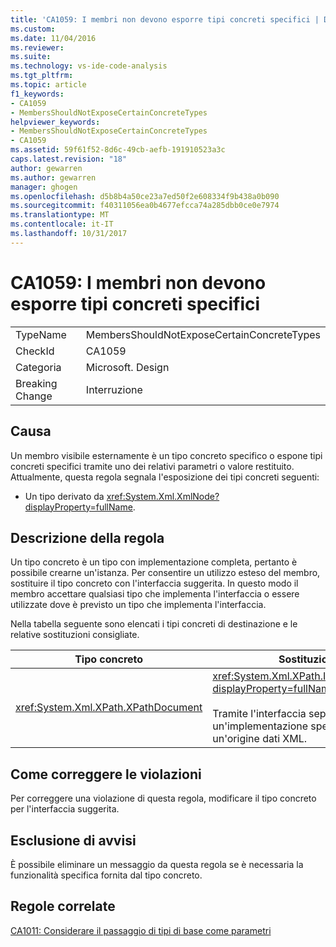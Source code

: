 ```yaml
---
title: 'CA1059: I membri non devono esporre tipi concreti specifici | Documenti Microsoft'
ms.custom: 
ms.date: 11/04/2016
ms.reviewer: 
ms.suite: 
ms.technology: vs-ide-code-analysis
ms.tgt_pltfrm: 
ms.topic: article
f1_keywords:
- CA1059
- MembersShouldNotExposeCertainConcreteTypes
helpviewer_keywords:
- MembersShouldNotExposeCertainConcreteTypes
- CA1059
ms.assetid: 59f61f52-8d6c-49cb-aefb-191910523a3c
caps.latest.revision: "18"
author: gewarren
ms.author: gewarren
manager: ghogen
ms.openlocfilehash: d5b8b4a50ce23a7ed50f2e608334f9b438a0b090
ms.sourcegitcommit: f40311056ea0b4677efcca74a285dbb0ce0e7974
ms.translationtype: MT
ms.contentlocale: it-IT
ms.lasthandoff: 10/31/2017
---
```

# <a name="ca1059-members-should-not-expose-certain-concrete-types"></a>CA1059: I membri non devono esporre tipi concreti specifici
|||  
|-|-|  
|TypeName|MembersShouldNotExposeCertainConcreteTypes|  
|CheckId|CA1059|  
|Categoria|Microsoft. Design|  
|Breaking Change|Interruzione|  
  
## <a name="cause"></a>Causa  
 Un membro visibile esternamente è un tipo concreto specifico o espone tipi concreti specifici tramite uno dei relativi parametri o valore restituito. Attualmente, questa regola segnala l'esposizione dei tipi concreti seguenti:  
  
-   Un tipo derivato da <xref:System.Xml.XmlNode?displayProperty=fullName>.  
  
## <a name="rule-description"></a>Descrizione della regola  
 Un tipo concreto è un tipo con implementazione completa, pertanto è possibile crearne un'istanza. Per consentire un utilizzo esteso del membro, sostituire il tipo concreto con l'interfaccia suggerita. In questo modo il membro accettare qualsiasi tipo che implementa l'interfaccia o essere utilizzate dove è previsto un tipo che implementa l'interfaccia.  
  
 Nella tabella seguente sono elencati i tipi concreti di destinazione e le relative sostituzioni consigliate.  
  
|Tipo concreto|Sostituzione|  
|-------------------|-----------------|  
|<xref:System.Xml.XPath.XPathDocument>|<xref:System.Xml.XPath.IXPathNavigable?displayProperty=fullName>.<br /><br /> Tramite l'interfaccia separa il membro da un'implementazione specifica di un'origine dati XML.|  
  
## <a name="how-to-fix-violations"></a>Come correggere le violazioni  
 Per correggere una violazione di questa regola, modificare il tipo concreto per l'interfaccia suggerita.  
  
## <a name="when-to-suppress-warnings"></a>Esclusione di avvisi  
 È possibile eliminare un messaggio da questa regola se è necessaria la funzionalità specifica fornita dal tipo concreto.  
  
## <a name="related-rules"></a>Regole correlate  
 [CA1011: Considerare il passaggio di tipi di base come parametri](../code-quality/ca1011-consider-passing-base-types-as-parameters.md)